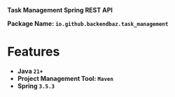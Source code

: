 **Task Management Spring REST API**

**Package Name: `io.github.backendbaz.task_management`**

# Features

- **Java `21+`**
- **Project Management Tool: `Maven`**
- **Spring `3.5.3`**
